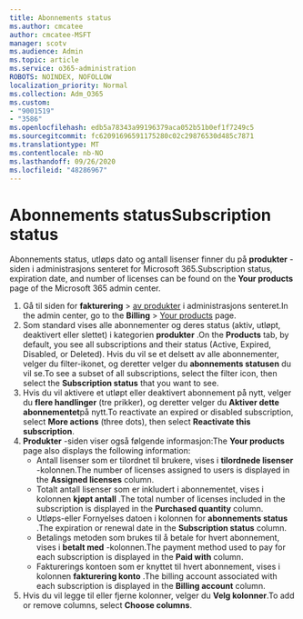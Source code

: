 ```yaml
---
title: Abonnements status
ms.author: cmcatee
author: cmcatee-MSFT
manager: scotv
ms.audience: Admin
ms.topic: article
ms.service: o365-administration
ROBOTS: NOINDEX, NOFOLLOW
localization_priority: Normal
ms.collection: Adm_O365
ms.custom:
- "9001519"
- "3586"
ms.openlocfilehash: edb5a78343a99196379aca052b51b0ef1f7249c5
ms.sourcegitcommit: fc62091696591175280c02c29876530d485c7871
ms.translationtype: MT
ms.contentlocale: nb-NO
ms.lasthandoff: 09/26/2020
ms.locfileid: "48286967"
---
```

# <a name="subscription-status"></a><span data-ttu-id="dc3f5-102">Abonnements status</span><span class="sxs-lookup"><span data-stu-id="dc3f5-102">Subscription status</span></span>

<span data-ttu-id="dc3f5-103">Abonnements status, utløps dato og antall lisenser finner du på **produkter** -siden i administrasjons senteret for Microsoft 365.</span><span class="sxs-lookup"><span data-stu-id="dc3f5-103">Subscription status, expiration date, and number of licenses can be found on the **Your products** page of the Microsoft 365 admin center.</span></span>

1. <span data-ttu-id="dc3f5-104">Gå til siden for **fakturering**  >  [av produkter](https://go.microsoft.com/fwlink/p/?linkid=842054) i administrasjons senteret.</span><span class="sxs-lookup"><span data-stu-id="dc3f5-104">In the admin center, go to the **Billing** > [Your products](https://go.microsoft.com/fwlink/p/?linkid=842054) page.</span></span>
2. <span data-ttu-id="dc3f5-105">Som standard vises alle abonnementer og deres status (aktiv, utløpt, deaktivert eller slettet) i kategorien **produkter** .</span><span class="sxs-lookup"><span data-stu-id="dc3f5-105">On the **Products** tab, by default, you see all subscriptions and their status (Active, Expired, Disabled, or Deleted).</span></span> <span data-ttu-id="dc3f5-106">Hvis du vil se et delsett av alle abonnementer, velger du filter-ikonet, og deretter velger du **abonnements statusen** du vil se.</span><span class="sxs-lookup"><span data-stu-id="dc3f5-106">To see a subset of all subscriptions, select the filter icon, then select the **Subscription status** that you want to see.</span></span>
3. <span data-ttu-id="dc3f5-107">Hvis du vil aktivere et utløpt eller deaktivert abonnement på nytt, velger du **flere handlinger** (tre prikker), og deretter velger du **Aktiver dette abonnementet**på nytt.</span><span class="sxs-lookup"><span data-stu-id="dc3f5-107">To reactivate an expired or disabled subscription, select **More actions** (three dots), then select **Reactivate this subscription**.</span></span>
4. <span data-ttu-id="dc3f5-108">**Produkter** -siden viser også følgende informasjon:</span><span class="sxs-lookup"><span data-stu-id="dc3f5-108">The **Your products** page also displays the following information:</span></span>
    - <span data-ttu-id="dc3f5-109">Antall lisenser som er tilordnet til brukere, vises i **tilordnede lisenser** -kolonnen.</span><span class="sxs-lookup"><span data-stu-id="dc3f5-109">The number of licenses assigned to users is displayed in the **Assigned licenses** column.</span></span>
    - <span data-ttu-id="dc3f5-110">Totalt antall lisenser som er inkludert i abonnementet, vises i kolonnen **kjøpt antall** .</span><span class="sxs-lookup"><span data-stu-id="dc3f5-110">The total number of licenses included in the subscription is displayed in the **Purchased quantity** column.</span></span>
    - <span data-ttu-id="dc3f5-111">Utløps-eller Fornyelses datoen i kolonnen for **abonnements status** .</span><span class="sxs-lookup"><span data-stu-id="dc3f5-111">The expiration or renewal date in the **Subscription status** column.</span></span>
    - <span data-ttu-id="dc3f5-112">Betalings metoden som brukes til å betale for hvert abonnement, vises i **betalt med** -kolonnen.</span><span class="sxs-lookup"><span data-stu-id="dc3f5-112">The payment method used to pay for each subscription is displayed in the **Paid with** column.</span></span>
    - <span data-ttu-id="dc3f5-113">Fakturerings kontoen som er knyttet til hvert abonnement, vises i kolonnen **fakturering konto** .</span><span class="sxs-lookup"><span data-stu-id="dc3f5-113">The billing account associated with each subscription is displayed in the **Billing account** column.</span></span>
5. <span data-ttu-id="dc3f5-114">Hvis du vil legge til eller fjerne kolonner, velger du **Velg kolonner**.</span><span class="sxs-lookup"><span data-stu-id="dc3f5-114">To add or remove columns, select **Choose columns**.</span></span>